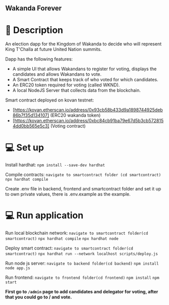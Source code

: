 ## Wakanda Forever

# :page_facing_up: Description

An election dapp for the Kingdom of Wakanda to decide who will represent King T'Challa at future United Nation summits. 

Dapp has the following features:
  - A simple UI that allows Wakandans to register for voting, displays the candidates and allows Wakandans to vote.
  - A Smart Contract that keeps track of who voted for which candidates.
  - An ERC20 token required for voting (called WKND).
  - A local NodeJS Server that collects data from the blockchain.

Smart contract deployed on kovan testnet:
  - [https://kovan.etherscan.io/address/0x93cb58b433d9a1898744925deb86b7f35d134107] (ERC20 wakanda token)
  - [https://kovan.etherscan.io/address/0xbc84cb91ba79e67d5b3cb5728154dd0bb565e5c3] (Voting contract)
 
# :computer: Set up

Install hardhat:
  ```npm install --save-dev hardhat```

Compile contracts:
  ```navigate to smartcontract folder (cd smartcontract)```
  ```npx hardhat compile```

Create .env file in backend, frontend and smartcontract folder and set it up to own private values, there is .env.example as the example.

# :computer: Run application
Run local blockchain network:
  ```navigate to smartcontract folder(cd smartcontract)```
  ```npx hardhat compile```
  ```npx hardhat node```
  
Deploy smart contract:
  ```navigate to smartcontract folder(cd smartcontract)```
  ```npx hardhat run --network localhost scripts/deploy.js```

Run node js server:
  ```navigate to backend folder(cd backend)```
  ```npm install```
  ```node app.js```
  
Run frontend:
  ```navigate to frontend folder(cd frontend)```
  ```npm install```
  ```npm start```

**First go to ```/admin``` page to add candidates and delegator for voting, after that you could go to / and vote.**
